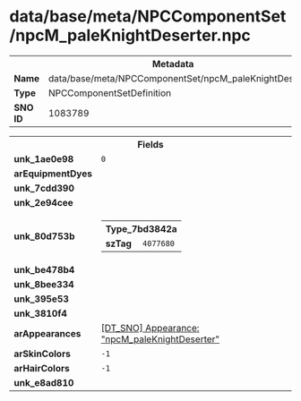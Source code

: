 <h1>data/base/meta/NPCComponentSet/npcM_paleKnightDeserter.npc</h1><table><tr><th colspan="100%">Metadata</th></tr><tr><td><b>Name</b></td><td>data/base/meta/NPCComponentSet/npcM_paleKnightDeserter.npc</td></tr><tr><td><b>Type</b></td><td>NPCComponentSetDefinition</td></tr><tr><td><b>SNO ID</b></td><td>1083789</td></tr></table>

<table><tr><th colspan="100%">Fields</th></tr><tr><td><b>unk_1ae0e98</b></td><td><code>0</code></td></tr><tr><td><b>arEquipmentDyes</b></td><td></td></tr><tr><td><b>unk_7cdd390</b></td><td>



</td></tr><tr><td><b>unk_2e94cee</b></td><td></td></tr><tr><td><b>unk_80d753b</b></td><td><table><tr><th colspan="100%">Type_7bd3842a</th></tr><tr><td><b>szTag</b></td><td><code>4077680</code></td></tr></table>

</td></tr><tr><td><b>unk_be478b4</b></td><td></td></tr><tr><td><b>unk_8bee334</b></td><td>



</td></tr><tr><td><b>unk_395e53</b></td><td></td></tr><tr><td><b>unk_3810f4</b></td><td></td></tr><tr><td><b>arAppearances</b></td><td><a href="..\Appearance\npcM_paleKnightDeserter.app">[DT_SNO] Appearance: "npcM_paleKnightDeserter"</a>
</td></tr><tr><td><b>arSkinColors</b></td><td><code>-1</code>
</td></tr><tr><td><b>arHairColors</b></td><td><code>-1</code>
</td></tr><tr><td><b>unk_e8ad810</b></td><td></td></tr></table>


